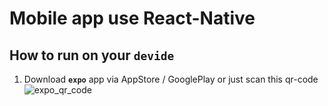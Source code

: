 # Mobile app use React-Native
## How to run on your `devide`
1. Download **`expo`** app via AppStore / GooglePlay
or just scan this qr-code ![expo_qr_code](https://drive.google.com/uc?export=view&id=1ExIah3xbwGsAdOS0JZpVH86mRgCt3eir)


